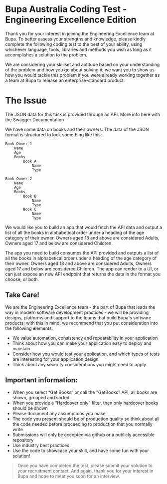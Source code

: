 
# Bupa Australia Coding Test - Engineering Excellence Edition

Thank you for your interest in joining the Engineering Excellence team at Bupa. To better assess your strengths and knowledge, please kindly complete the following coding test to the best of your ability, using whichever language, tools, libraries and methods you wish as long as it accomplishes a solution to the problem.

We are considering your skillset and aptitude based on your understanding of the problem and how you go about solving it; we want you to show us how you would tackle this problem if you were already working together as a team at Bupa to release an enterprise-standard product.

# The Issue

The JSON data for this task is provided through an API. More info here with the Swagger Documentation

We have some data on books and their owners. The data of the JSON format is structured to look something like this:

    Book Owner 1
        Name
        Age
        Books
            Book A
                Name
                Type

    Book Owner 2
        Name
        Age
        Books
            Book B
                Name
                Type
            Book C
                Name
                Type

We would like you to build an app that would fetch the API data and output a list of all the books in alphabetical order under a heading of the age category of their owner. Owners aged 18 and above are considered Adults, Owners aged 17 and below are considered Children.

The app you need to build consumes the API provided and outputs a list of all the books in alphabetical order under a heading of the age category of their owner. Owners aged 18 and above are considered Adults, Owners aged 17 and below are considered Children. The app can render to a UI, or can just expose an new API endpoint that returns the data in the format you choose, or both.

## Take Care!

We are the Engineering Excellence team - the part of Bupa that leads the way in modern software development practices - we will be providing designs, platforms and support to the teams that build Bupa's software products; with this in mind, we recommend that you put consideration into the following elements:

* We value automation, consistency and repeatability in your application
* Think about how you can make your application easy to deploy and maintain
* Consider how you would test your application, and which types of tests are interesting for your application design
* Think about any security considerations you might need to apply

## Important information:

* When you select “Get Books” or call the "GetBooks" API, all books are shown, grouped and sorted
* When you provide a “Hardcover only” filter, then only hardcover books should be shown
* Please document any assumptions you make
* The code you present should be of production quality so think about all the code needed before proceeding to production that you normally write
* Submissions will only be accepted via github or a publicly accessible repository
* Use industry best practices
* Use the code to showcase your skill, and have some fun with your solution!

> Once you have completed the test, please submit your solution to your recruitment contact. And again, thank you for your interest in Bupa and hope to meet you soon for an interview.
